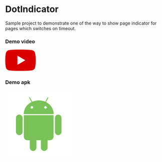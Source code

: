 # DotIndicator

Sample project to demonstrate one of the way to show page indicator for pages which switches on timeout.

### Demo video
[![Youtube](./youtube.png)](https://youtu.be/r4dlpZEJQ8g)

### Demo apk
[![Demo Apk](./android.svg)](https://github.com/sujithkanna/dotindicator/blob/main/demo/Demo.apk?raw=true)
